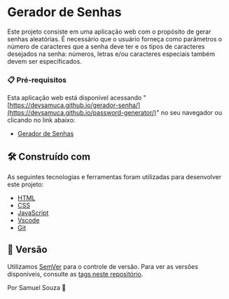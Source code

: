 
# Gerador de Senhas

Este projeto consiste em uma aplicação web com o propósito de gerar senhas aleatórias. É necessário que o usuário forneça como parâmetros o número de caracteres que a senha deve ter e os tipos de caracteres desejados na senha: números, letras e/ou caracteres especiais também devem ser especificados.

### 📋 Pré-requisitos

Esta aplicação web está disponível acessando "[https://devsamuca.github.io/gerador-senha/](https://devsamuca.github.io/password-generator/)" no seu navegador ou clicando no link abaixo:

* [Gerador de Senhas](https://bit.ly/gerador-de-senha)

## 🛠️ Construído com

As seguintes tecnologias e ferramentas foram utilizadas para desenvolver este projeto:

* [HTML](https://www.w3schools.com/html/default.asp)
* [CSS](https://www.w3schools.com/css/default.asp)
* [JavaScript](https://www.w3schools.com/js/default.asp)
* [Vscode](https://code.visualstudio.com/)
* [Git](https://git-scm.com/)

## 📌 Versão

Utilizamos [SemVer](http://semver.org/) para o controle de versão. Para ver as versões disponíveis, consulte as [tags neste repositório](https://github.com/devsamuca/gerador-senha/tags).

Por Samuel Souza 🌹
